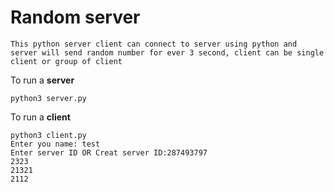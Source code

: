 # Random server
    This python server client can connect to server using python and server will send random number for ever 3 second, client can be single client or group of client
To run a <b>server</b>
~~~~
python3 server.py
~~~~
To run a <b>client</b>
~~~~
python3 client.py
Enter you name: test
Enter server ID OR Creat server ID:287493797
2323
21321
2112

~~~~
